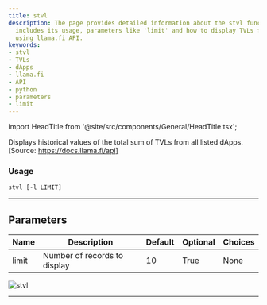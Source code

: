 ```yaml
---
title: stvl
description: The page provides detailed information about the stvl function. This
  includes its usage, parameters like 'limit' and how to display TVLs for listed dApps
  using llama.fi API.
keywords:
- stvl
- TVLs
- dApps
- llama.fi
- API
- python
- parameters
- limit
---
```


import HeadTitle from '@site/src/components/General/HeadTitle.tsx';

<HeadTitle title="crypto/defi/stvl - Reference | OpenBB Terminal Docs" />

Displays historical values of the total sum of TVLs from all listed dApps. [Source: https://docs.llama.fi/api]

### Usage

```python
stvl [-l LIMIT]
```

---

## Parameters

| Name | Description | Default | Optional | Choices |
| ---- | ----------- | ------- | -------- | ------- |
| limit | Number of records to display | 10 | True | None |

![stvl](https://user-images.githubusercontent.com/46355364/154054369-2c9dd45c-26b6-4255-81f6-7e839169c786.png)

---
